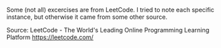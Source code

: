 Some (not all) excercises are from LeetCode. I tried to note each specific instance, but otherwise it came from some other source. 

Source:
LeetCode - The World's Leading Online Programming Learning Platform
https://leetcode.com/
